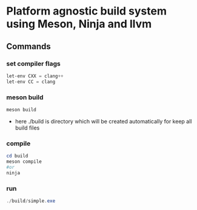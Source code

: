 # Platform agnostic build system using Meson, Ninja and llvm

## Commands

### set compiler flags

```powershell
let-env CXX = clang++
let-env CC = clang
```

### meson build

```powershell
meson build
```

* here ./build is directory which will be created automatically for keep all build files

### compile

```powershell
cd build
meson compile
#or
ninja
```

### run

```powershell
./build/simple.exe
```